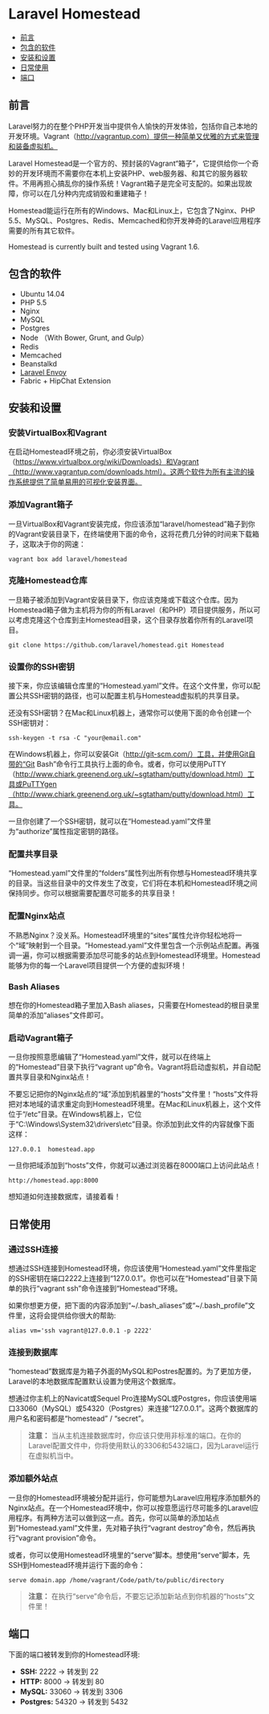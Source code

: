 # Laravel Homestead

- [前言](#introduction)
- [包含的软件](#included-software)
- [安装和设置](#installation-and-setup)
- [日常使用](#general-usage)
- [端口](#ports)

<a name="introduction"></a>
## 前言

Laravel努力的在整个PHP开发当中提供令人愉快的开发体验，包括你自己本地的开发环境。Vagrant（http://vagrantup.com）提供一种简单又优雅的方式来管理和装备虚拟机。

Laravel Homestead是一个官方的、预封装的Vagrant“箱子”，它提供给你一个奇妙的开发环境而不需要你在本机上安装PHP、web服务器、和其它的服务器软件。不用再担心搞乱你的操作系统！Vagrant箱子是完全可支配的。如果出现故障，你可以在几分种内完成销毁和重建箱子！

Homestead能运行在所有的Windows、Mac和Linux上，它包含了Nginx、PHP 5.5、MySQL、Postgres、Redis、Memcached和你开发神奇的Laravel应用程序需要的所有其它软件。

Homestead is currently built and tested using Vagrant 1.6.

<a name="included-software"></a>
## 包含的软件

- Ubuntu 14.04
- PHP 5.5
- Nginx
- MySQL
- Postgres
- Node （With Bower, Grunt, and Gulp）
- Redis
- Memcached
- Beanstalkd
- [Laravel Envoy](ssh.md#envoy-task-runner)
- Fabric + HipChat Extension

<a name="installation-and-setup"></a>
## 安装和设置

### 安装VirtualBox和Vagrant

在启动Homestead环境之前，你必须安装VirtualBox（https://www.virtualbox.org/wiki/Downloads）和Vagrant（http://www.vagrantup.com/downloads.html）。这两个软件为所有主流的操作系统提供了简单易用的可视化安装界面。

### 添加Vagrant箱子

一旦VirtualBox和Vagrant安装完成，你应该添加“laravel/homestead”箱子到你的Vagrant安装目录下，在终端使用下面的命令，这将花费几分钟的时间来下载箱子，这取决于你的网速：

	vagrant box add laravel/homestead

### 克隆Homestead仓库

一旦箱子被添加到Vagrant安装目录下，你应该克隆或下载这个仓库。因为Homestead箱子做为主机将为你的所有Laravel（和PHP）项目提供服务，所以可以考虑克隆这个仓库到主Homestead目录，这个目录存放着你所有的Laravel项目。

	git clone https://github.com/laravel/homestead.git Homestead

### 设置你的SSH密钥

接下来，你应该编辑仓库里的“Homestead.yaml”文件。在这个文件里，你可以配置公共SSH密钥的路径，也可以配置主机与Homestead虚拟机的共享目录。

还没有SSH密钥？在Mac和Linux机器上，通常你可以使用下面的命令创建一个SSH密钥对：

	ssh-keygen -t rsa -C "your@email.com"

在Windows机器上，你可以安装Git（http://git-scm.com/）工具，并使用Git自带的“Git Bash”命令行工具执行上面的命令。或者，你可以使用PuTTY（http://www.chiark.greenend.org.uk/~sgtatham/putty/download.html）工具或PuTTYgen（http://www.chiark.greenend.org.uk/~sgtatham/putty/download.html）工具。

一旦你创建了一个SSH密钥，就可以在“Homestead.yaml”文件里为“authorize”属性指定密钥的路径。

### 配置共享目录

“Homestead.yaml”文件里的“folders”属性列出所有你想与Homestead环境共享的目录。当这些目录中的文件发生了改变，它们将在本机和Homestead环境之间保持同步。你可以根据需要配置尽可能多的共享目录！

### 配置Nginx站点

不熟悉Nginx？没关系。Homestead环境里的“sites”属性允许你轻松地将一个“域”映射到一个目录。“Homestead.yaml”文件里包含一个示例站点配置。再强调一遍，你可以根据需要添加尽可能多的站点到Homestead环境里。Homestead能够为你的每一个Laravel项目提供一个方便的虚拟环境！

### Bash Aliases

想在你的Homestead箱子里加入Bash aliases，只需要在Homestead的根目录里简单的添加“aliases”文件即可。

### 启动Vagrant箱子

一旦你按照意愿编辑了“Homestead.yaml”文件，就可以在终端上的“Homestead”目录下执行“vagrant up”命令。Vagrant将启动虚拟机，并自动配置共享目录和Nginx站点！

不要忘记把你的Nginx站点的“域”添加到机器里的“hosts”文件里！“hosts”文件将把对本地域的请求重定向到Homestead环境里。在Mac和Linux机器上，这个文件位于“/etc”目录。在Windows机器上，它位于“C:\Windows\System32\drivers\etc”目录。你添加到此文件的内容就像下面这样：

	127.0.0.1  homestead.app

一旦你把域添加到“hosts”文件，你就可以通过浏览器在8000端口上访问此站点！

	http://homestead.app:8000

想知道如何连接数据库，请接着看！

<a name="daily-usage"></a>
## 日常使用

### 通过SSH连接

想通过SSH连接到Homestead环境，你应该使用“Homestead.yaml”文件里指定的SSH密钥在端口2222上连接到“127.0.0.1”。你也可以在“Homestead”目录下简单的执行“vagrant ssh”命令连接到“Homestead”环境。

如果你想更方便，把下面的内容添加到“~/.bash_aliases”或“~/.bash_profile”文件里，这将会提供给你很大的帮助:

	alias vm='ssh vagrant@127.0.0.1 -p 2222'

### 连接到数据库

“homestead”数据库是为箱子外面的MySQL和Postres配置的。为了更加方便，Laravel的本地数据库配置默认设置为使用这个数据库。

想通过你主机上的Navicat或Sequel Pro连接MySQL或Postgres，你应该使用端口33060（MySQL）或54320（Postgres）来连接“127.0.0.1”。这两个数据库的用户名和密码都是“homestead” / “secret”。

> **注意：** 当从主机连接数据库时，你应该只使用非标准的端口。在你的Laravel配置文件中，你将使用默认的3306和5432端口，因为Laravel运行在虚拟机当中。

### 添加额外站点

一旦你的Homestead环境被分配并运行，你可能想为Laravel应用程序添加额外的Nginx站点。在一个Homestead环境中，你可以按意愿运行尽可能多的Laravel应用程序。有两种方法可以做到这一点。首先，你可以简单的添加站点到“Homestead.yaml”文件里，先对箱子执行“vagrant destroy”命令，然后再执行“vagrant provision”命令。

或者，你可以使用Homestead环境里的“serve”脚本。想使用“serve”脚本，先SSH到Homestead环境并运行下面的命令：

	serve domain.app /home/vagrant/Code/path/to/public/directory

> **注意：** 在执行“serve”命令后，不要忘记添加新站点到你机器的“hosts”文件里！

<a name="ports"></a>
## 端口

下面的端口被转发到你的Homestead环境:

- **SSH:** 2222 -> 转发到 22
- **HTTP:** 8000 -> 转发到 80
- **MySQL:** 33060 -> 转发到 3306
- **Postgres:** 54320 -> 转发到 5432